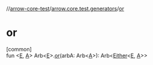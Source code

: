 //[arrow-core-test](../../index.md)/[arrow.core.test.generators](index.md)/[or](or.md)

# or

[common]\
fun &lt;[E](or.md), [A](or.md)&gt; Arb&lt;[E](or.md)&gt;.[or](or.md)(arbA: Arb&lt;[A](or.md)&gt;): Arb&lt;[Either](../../../arrow-core/arrow-core/arrow.core/-either/index.md)&lt;[E](or.md), [A](or.md)&gt;&gt;
